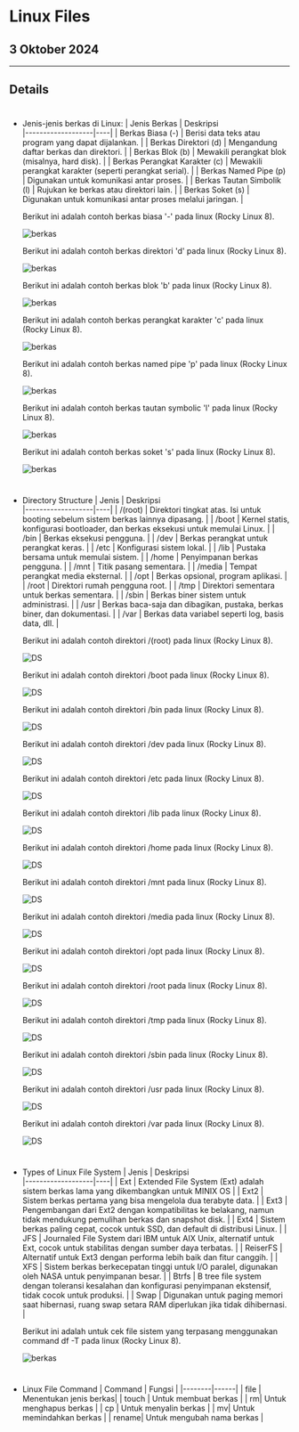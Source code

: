 # Linux Files

## 3 Oktober 2024

---

## Details

#
- Jenis-jenis berkas di Linux:
    | Jenis Berkas      | Deskripsi    
    |-------------------|----|
    | Berkas Biasa (-)   | Berisi data teks atau program yang dapat dijalankan.        |
    | Berkas Direktori (d) | Mengandung daftar berkas dan direktori.                     |
    | Berkas Blok (b)    | Mewakili perangkat blok (misalnya, hard disk).              |
    | Berkas Perangkat Karakter (c) | Mewakili perangkat karakter (seperti perangkat serial).  |
    | Berkas Named Pipe (p) | Digunakan untuk komunikasi antar proses.                |
    | Berkas Tautan Simbolik (l) | Rujukan ke berkas atau direktori lain.                |
    | Berkas Soket (s)   | Digunakan untuk komunikasi antar proses melalui jaringan.   |

    Berikut ini adalah contoh berkas biasa '-' pada linux (Rocky Linux 8).

    ![berkas](https://github.com/adampnggwa/BELAJAR-YAVA247/blob/main/Image/command%20linux/berkas1.png)

    Berikut ini adalah contoh berkas direktori 'd' pada linux (Rocky Linux 8).

    ![berkas](https://github.com/adampnggwa/BELAJAR-YAVA247/blob/main/Image/command%20linux/berkas2.png)

    Berikut ini adalah contoh berkas blok 'b' pada linux (Rocky Linux 8).

    ![berkas](https://github.com/adampnggwa/BELAJAR-YAVA247/blob/main/Image/command%20linux/berkas3.png)

    Berikut ini adalah contoh berkas perangkat karakter 'c' pada linux (Rocky Linux 8).

    ![berkas](https://github.com/adampnggwa/BELAJAR-YAVA247/blob/main/Image/command%20linux/berkas4.png)

    Berikut ini adalah contoh berkas named pipe 'p' pada linux (Rocky Linux 8).

    ![berkas](https://github.com/adampnggwa/BELAJAR-YAVA247/blob/main/Image/command%20linux/berkas4,5.png)

    Berikut ini adalah contoh berkas tautan symbolic 'l' pada linux (Rocky Linux 8).

    ![berkas](https://github.com/adampnggwa/BELAJAR-YAVA247/blob/main/Image/command%20linux/berkas5.png)

    Berikut ini adalah contoh berkas soket 's' pada linux (Rocky Linux 8).

    ![berkas](https://github.com/adampnggwa/BELAJAR-YAVA247/blob/main/Image/command%20linux/berkas6.png)

#
- Directory Structure
    | Jenis       | Deskripsi    
    |-------------------|----|
    | /(root) | Direktori tingkat atas. Isi untuk booting sebelum sistem berkas lainnya dipasang. |
    | /boot | Kernel statis, konfigurasi bootloader, dan berkas eksekusi untuk memulai Linux. |
    | /bin | Berkas eksekusi pengguna. |
    | /dev | Berkas perangkat untuk perangkat keras. |
    | /etc | Konfigurasi sistem lokal. |
    | /lib | Pustaka bersama untuk memulai sistem. |
    | /home | Penyimpanan berkas pengguna. |
    | /mnt | Titik pasang sementara. |
    | /media | Tempat perangkat media eksternal. |
    | /opt | Berkas opsional, program aplikasi. |
    | /root | Direktori rumah pengguna root. |
    | /tmp | Direktori sementara untuk berkas sementara. |
    | /sbin | Berkas biner sistem untuk administrasi. |
    | /usr | Berkas baca-saja dan dibagikan, pustaka, berkas biner, dan dokumentasi. |
    | /var | Berkas data variabel seperti log, basis data, dll. |

    Berikut ini adalah contoh direktori /(root) pada linux (Rocky Linux 8).

    ![DS](https://github.com/adampnggwa/BELAJAR-YAVA247/blob/main/Image/command%20linux/file1.png)

    Berikut ini adalah contoh direktori /boot pada linux (Rocky Linux 8).

    ![DS](https://github.com/adampnggwa/BELAJAR-YAVA247/blob/main/Image/command%20linux/file2.png)

    Berikut ini adalah contoh direktori /bin pada linux (Rocky Linux 8).

    ![DS](https://github.com/adampnggwa/BELAJAR-YAVA247/blob/main/Image/command%20linux/file3.png)

    Berikut ini adalah contoh direktori /dev pada linux (Rocky Linux 8).

    ![DS](https://github.com/adampnggwa/BELAJAR-YAVA247/blob/main/Image/command%20linux/file4.png)

    Berikut ini adalah contoh direktori /etc pada linux (Rocky Linux 8).

    ![DS](https://github.com/adampnggwa/BELAJAR-YAVA247/blob/main/Image/command%20linux/file5.png)

    Berikut ini adalah contoh direktori /lib pada linux (Rocky Linux 8).

    ![DS](https://github.com/adampnggwa/BELAJAR-YAVA247/blob/main/Image/command%20linux/file6.png)

    Berikut ini adalah contoh direktori /home pada linux (Rocky Linux 8).

    ![DS](https://github.com/adampnggwa/BELAJAR-YAVA247/blob/main/Image/command%20linux/file7.png)

    Berikut ini adalah contoh direktori /mnt pada linux (Rocky Linux 8).

    ![DS](https://github.com/adampnggwa/BELAJAR-YAVA247/blob/main/Image/command%20linux/file8.png)

    Berikut ini adalah contoh direktori /media pada linux (Rocky Linux 8).

    ![DS](https://github.com/adampnggwa/BELAJAR-YAVA247/blob/main/Image/command%20linux/file9.png)

    Berikut ini adalah contoh direktori /opt pada linux (Rocky Linux 8).

    ![DS](https://github.com/adampnggwa/BELAJAR-YAVA247/blob/main/Image/command%20linux/file10.png)

    Berikut ini adalah contoh direktori /root pada linux (Rocky Linux 8).

    ![DS](https://github.com/adampnggwa/BELAJAR-YAVA247/blob/main/Image/command%20linux/file11.png)

    Berikut ini adalah contoh direktori /tmp pada linux (Rocky Linux 8).

    ![DS](https://github.com/adampnggwa/BELAJAR-YAVA247/blob/main/Image/command%20linux/file12.png)

    Berikut ini adalah contoh direktori /sbin pada linux (Rocky Linux 8).

    ![DS](https://github.com/adampnggwa/BELAJAR-YAVA247/blob/main/Image/command%20linux/file13.png)

    Berikut ini adalah contoh direktori /usr pada linux (Rocky Linux 8).

    ![DS](https://github.com/adampnggwa/BELAJAR-YAVA247/blob/main/Image/command%20linux/file14.png)

    Berikut ini adalah contoh direktori /var pada linux (Rocky Linux 8).

    ![DS](https://github.com/adampnggwa/BELAJAR-YAVA247/blob/main/Image/command%20linux/file15.png)

#
- Types of Linux File System
    | Jenis       | Deskripsi    
    |-------------------|----|
    | Ext | Extended File System (Ext) adalah sistem berkas lama yang dikembangkan untuk MINIX OS |
    | Ext2 | Sistem berkas pertama yang bisa mengelola dua terabyte data. |
    | Ext3 | Pengembangan dari Ext2 dengan kompatibilitas ke belakang, namun tidak mendukung pemulihan berkas dan snapshot disk. |
    | Ext4 | Sistem berkas paling cepat, cocok untuk SSD, dan default di distribusi Linux. |
    | JFS | Journaled File System dari IBM untuk AIX Unix, alternatif untuk Ext, cocok untuk stabilitas dengan sumber daya terbatas. |
    | ReiserFS | Alternatif untuk Ext3 dengan performa lebih baik dan fitur canggih. |
    | XFS | Sistem berkas berkecepatan tinggi untuk I/O paralel, digunakan oleh NASA untuk penyimpanan besar. |
    | Btrfs | B tree file system dengan toleransi kesalahan dan konfigurasi penyimpanan ekstensif, tidak cocok untuk produksi. |
    | Swap | Digunakan untuk paging memori saat hibernasi, ruang swap setara RAM diperlukan jika tidak dihibernasi. |

    Berikut ini adalah untuk cek file sistem yang terpasang menggunakan command df -T pada linux (Rocky Linux 8).

    ![berkas](https://github.com/adampnggwa/BELAJAR-YAVA247/blob/main/Image/command%20linux/fs1.png)


#
- Linux File Command
    | Command   | Fungsi |
    |--------|------|
    | file | Menentukan jenis berkas|
    |   touch  |  Untuk membuat berkas |
    | rm|   Untuk menghapus berkas |
    | cp |  Untuk menyalin berkas |
    | mv|   Untuk memindahkan berkas |
    | rename|   Untuk mengubah nama berkas |

